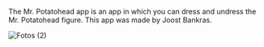 The Mr. Potatohead app is an app in which you can dress and undress the Mr. Potatohead figure.
This app was made by Joost Bankras.

![Fotos (2)](https://user-images.githubusercontent.com/47153142/55951319-40c3e180-5c57-11e9-8091-1d7bb7793810.png)
